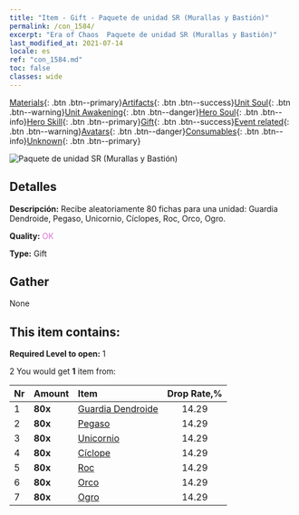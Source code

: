 ```yaml
---
title: "Item - Gift - Paquete de unidad SR (Murallas y Bastión)"
permalink: /con_1584/
excerpt: "Era of Chaos  Paquete de unidad SR (Murallas y Bastión)"
last_modified_at: 2021-07-14
locale: es
ref: "con_1584.md"
toc: false
classes: wide
---
```

 [Materials](/ItemsES/){: .btn .btn--primary}[Artifacts](/ItemsES/Artifacts/){: .btn .btn--success}[Unit Soul](/ItemsES/UnitSoul/){: .btn .btn--warning}[Unit Awakening](/ItemsES/UnitAwakening/){: .btn .btn--danger}[Hero Soul](/ItemsES/HeroSoul/){: .btn .btn--info}[Hero Skill](/ItemsES/HeroSkill/){: .btn .btn--primary}[Gift](/ItemsES/Gift/){: .btn .btn--success}[Event related](/ItemsES/Events/){: .btn .btn--warning}[Avatars](/ItemsES/Avatars/){: .btn .btn--danger}[Consumables](/ItemsES/Consumables/){: .btn .btn--info}[Unknown](/ItemsES/Unknown/){: .btn .btn--primary}

 ![Paquete de unidad SR (Murallas y Bastión)](/images/t/i_907200.png)

## Detalles
 **Descripción:** Recibe aleatoriamente 80 fichas para una unidad: Guardia Dendroide, Pegaso, Unicornio, Cíclopes, Roc, Orco, Ogro.

 **Quality:** <span style="color: #DA70D6">OK</span>

 **Type:** Gift

## Gather

  None

## This item contains:

 **Required Level to open:** 1

 2 You would get **1** item  from:

  | Nr | Amount |     Item    | Drop Rate,% |
  |:---|:-------|:------------|:---------:|
  | 1 |  **80x** | [Guardia Dendroide](/ItemsES/unt_203/) | 14.29 | 
  | 2 |  **80x** | [Pegaso](/ItemsES/unt_202/) | 14.29 | 
  | 3 |  **80x** | [Unicornio](/ItemsES/unt_204/) | 14.29 | 
  | 4 |  **80x** | [Cíclope](/ItemsES/unt_222/) | 14.29 | 
  | 5 |  **80x** | [Roc](/ItemsES/unt_221/) | 14.29 | 
  | 6 |  **80x** | [Orco](/ItemsES/unt_219/) | 14.29 | 
  | 7 |  **80x** | [Ogro](/ItemsES/unt_220/) | 14.29 | 

